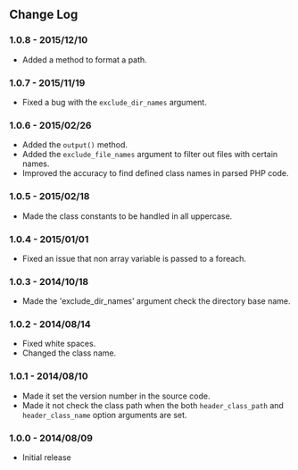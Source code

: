 ## Change Log

### 1.0.8 - 2015/12/10
- Added a method to format a path.

### 1.0.7 - 2015/11/19
- Fixed a bug with the `exclude_dir_names` argument.

### 1.0.6 - 2015/02/26
- Added the `output()` method.
- Added the `exclude_file_names` argument to filter out files with certain names.
- Improved the accuracy to find defined class names in parsed PHP code.

### 1.0.5 - 2015/02/18
- Made the class constants to be handled in all uppercase.

### 1.0.4 - 2015/01/01
- Fixed an issue that non array variable is passed to a foreach.

### 1.0.3 - 2014/10/18
- Made the 'exclude_dir_names' argument check the directory base name.

### 1.0.2 - 2014/08/14
- Fixed white spaces.
- Changed the class name.

### 1.0.1 - 2014/08/10
- Made it set the version number in the source code.
- Made it not check the class path when the both `header_class_path` and `header_class_name` option arguments are set.

### 1.0.0 - 2014/08/09
- Initial release

